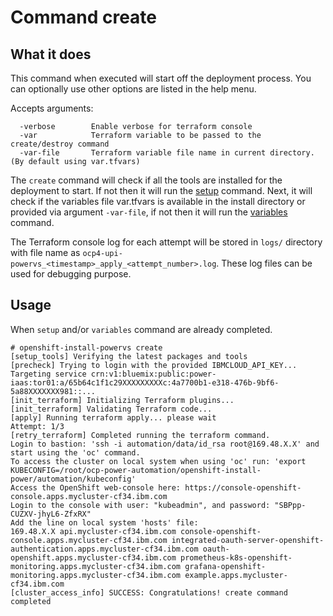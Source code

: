 # Command create

## What it does

This command when executed will start off the deployment process. You can optionally use other options are listed in the help menu.

Accepts arguments:

```
  -verbose        Enable verbose for terraform console
  -var            Terraform variable to be passed to the create/destroy command
  -var-file       Terraform variable file name in current directory. (By default using var.tfvars)
```

The `create` command will check if all the tools are installed for the deployment to start. If not then it will run the [setup](setup.md) command. Next, it will check if the variables file var.tfvars is available in the install directory or provided via argument `-var-file`, if not then it will run the [variables](variables.md) command.

The Terraform console log for each attempt will be stored in `logs/` directory with file name as `ocp4-upi-powervs_<timestamp>_apply_<attempt_number>.log`. These log files can be used for debugging purpose.

## Usage

When `setup` and/or `variables` command are already completed.

```
# openshift-install-powervs create
[setup_tools] Verifying the latest packages and tools
[precheck] Trying to login with the provided IBMCLOUD_API_KEY...
Targeting service crn:v1:bluemix:public:power-iaas:tor01:a/65b64c1f1c29XXXXXXXXXc:4a7700b1-e318-476b-9bf6-5a88XXXXXXX981::...
[init_terraform] Initializing Terraform plugins...
[init_terraform] Validating Terraform code...
[apply] Running terraform apply... please wait
Attempt: 1/3
[retry_terraform] Completed running the terraform command.
Login to bastion: 'ssh -i automation/data/id_rsa root@169.48.X.X' and start using the 'oc' command.
To access the cluster on local system when using 'oc' run: 'export KUBECONFIG=/root/ocp-power-automation/openshift-install-power/automation/kubeconfig'
Access the OpenShift web-console here: https://console-openshift-console.apps.mycluster-cf34.ibm.com
Login to the console with user: "kubeadmin", and password: "SBPpp-CUZXV-jhyL6-ZfxRX"
Add the line on local system 'hosts' file:
169.48.X.X api.mycluster-cf34.ibm.com console-openshift-console.apps.mycluster-cf34.ibm.com integrated-oauth-server-openshift-authentication.apps.mycluster-cf34.ibm.com oauth-openshift.apps.mycluster-cf34.ibm.com prometheus-k8s-openshift-monitoring.apps.mycluster-cf34.ibm.com grafana-openshift-monitoring.apps.mycluster-cf34.ibm.com example.apps.mycluster-cf34.ibm.com
[cluster_access_info] SUCCESS: Congratulations! create command completed

```
